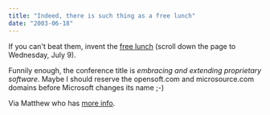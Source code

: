 ```yaml
---
title: "Indeed, there is such thing as a free lunch"
date: "2003-06-18"
---
```


If you can't beat them, invent the [free lunch](http://conferences.oreillynet.com/pub/w/23/events.html) (scroll down the page to Wednesday, July 9).

Funnily enough, the conference title is _embracing and extending proprietary software_. Maybe I should reserve the opensoft.com and microsource.com domains before Microsoft changes its name ;-)

Via Matthew who has [more info](http://radio.weblogs.com/0103021/2003/06/18.html).
